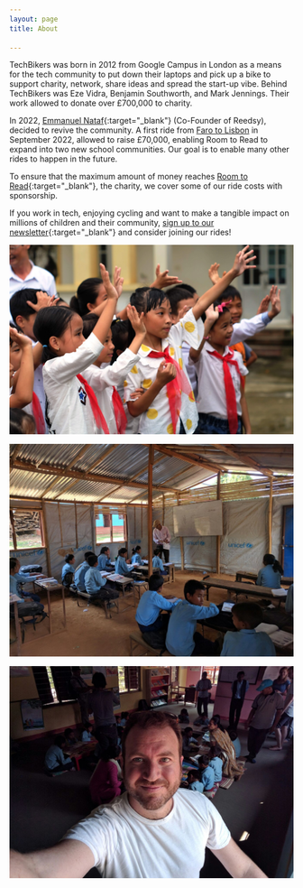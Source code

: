 ```yaml
---
layout: page
title: About

---
```

TechBikers was born in 2012 from Google Campus in London as a means for the tech community to put down their laptops and pick up a bike to support charity, network, share ideas and spread the start-up vibe. Behind TechBikers was Eze Vidra, Benjamin Southworth, and Mark Jennings. Their work allowed to donate over £700,000 to charity.

In 2022, [Emmanuel Nataf](https://www.linkedin.com/in/emmanuelnataf/){:target="_blank"} (Co-Founder of Reedsy), decided to revive the community. A first ride from [Faro to Lisbon](/rides/faro-to-lisbon-2022) in September 2022, allowed to raise £70,000, enabling Room to Read to expand into two new school communities. Our goal is to enable many other rides to happen in the future.

To ensure that the maximum amount of money reaches [Room to Read](https://www.roomtoread.org/){:target="_blank"}, the charity, we cover some of our ride costs with sponsorship.

If you work in tech, enjoying cycling and want to make a tangible impact on millions of children and their community, [sign up to our newsletter](http://eepurl.com/iaST0v){:target="_blank"} and consider joining our rides!

![](/uploads/whatsapp-image-2022-07-05-at-5-53-15-pm.jpeg)

![](/uploads/whatsapp-image-2022-07-05-at-5-53-16-pm.jpeg)

![](/uploads/whatsapp-image-2022-07-05-at-5-53-15-pmb.jpeg "Eze Vidra in Nepal")